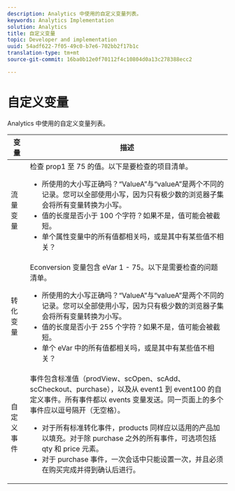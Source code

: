 ```yaml
---
description: Analytics 中使用的自定义变量列表。
keywords: Analytics Implementation
solution: Analytics
title: 自定义变量
topic: Developer and implementation
uuid: 54adf622-7f05-49c0-b7e6-702bb2f17b1c
translation-type: tm+mt
source-git-commit: 16ba0b12e0f70112f4c10804d0a13c278388ecc2

---
```



# 自定义变量

Analytics 中使用的自定义变量列表。

<table id="table_E8C7871F63F648A59644638FB56BD0E1"> 
 <thead> 
  <tr> 
   <th class="entry"> 变量 </th> 
   <th class="entry"> 描述 </th> 
  </tr> 
 </thead>
 <tbody> 
  <tr> 
   <td> 流量变量 </td> 
   <td> 检查 prop1 至 75 的值。以下是要检查的项目清单。
    <ul id="ul_0EE2D50BA90F4F21BD63268A5082F980"> 
     <li id="li_A6E4D66E8A03400491A26A08E4945908">所使用的大小写正确吗？“ValueA”与“valueA”是两个不同的记录。您可以全部使用小写，因为只有极少数的浏览器子集会将所有变量转换为小写。 </li> 
     <li id="li_65CBFB908E7B4ED5AF9518FE5B58D4E2">值的长度是否小于 100 个字符？如果不是，值可能会被截短。 </li> 
     <li id="li_CC506D114AFE44699D89AB84BBCCEBFC"> 单个属性变量中的所有值都相关吗，或是其中有某些值不相关？ </li> 
    </ul> </td> 
  </tr> 
  <tr> 
   <td> 转化变量 </td> 
   <td> <span class="wintitle">Econversion</span> 变量包含 eVar 1 - 75。以下是需要检查的问题清单。
    <ul id="ul_CA10C5B9F24B4C49A64CA84A9DCE8E63"> 
     <li id="li_8CCD92F3AD5E49EBA91C9B008DA47016">所使用的大小写正确吗？“ValueA”与“valueA”是两个不同的记录。您可以全部使用小写，因为只有极少数的浏览器子集会将所有变量转换为小写。 </li> 
     <li id="li_5B6FDEDB2C32409AA59D6BB0DF2346CB">值的长度是否小于 255 个字符？如果不是，值可能会被截短。 </li> 
     <li id="li_C31AFBAC99D84E96A1244E795CE7765D">单个 eVar 中的所有值都相关吗，或是其中有某些值不相关？ </li> 
    </ul> </td> 
  </tr> 
  <tr> 
   <td> 自定义事件 </td> 
   <td> 事件包含标准值（<span class="wintitle">prodView</span>、<span class="wintitle">scOpen</span>、<span class="wintitle">scAdd</span>、<span class="wintitle">scCheckout</span>、<span class="wintitle">purchase</span>），以及从 event1 到 event100 的自定义事件。所有事件都以 events 变量发送。同一页面上的多个事件应以逗号隔开（无空格）。
    <ul id="ul_2213CC9DE892433FAF6FC1F5A2B841B4"> 
     <li id="li_15E31A9FF1654DFA93C158F422B9EAE3">对于所有标准转化事件，products 同样应以适用的产品加以填充。对于除 purchase 之外的所有事件，可选项包括 qty 和 price 元素。 </li> 
     <li id="li_03ED9AAC45DA47A58AB482E2CEBF5108">对于<span class="wintitle"> purchase </span>事件，一次会话中只能设置一次，并且必须在购买完成并得到确认后进行。 </li> 
    </ul> </td> 
  </tr> 
 </tbody> 
</table>

